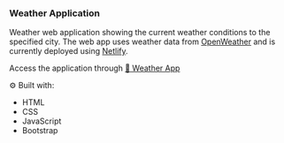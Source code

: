 ### Weather Application

Weather web application showing the current weather conditions to the specified city. The web app uses weather data from <a href="https://openweathermap.org/api">OpenWeather</a> and is currently deployed using <a href="https://www.netlify.com/products/build/">Netlify</a>.

Access the application through  <a href="https://heroic-longma-aecd75.netlify.app/">🔗 Weather App</a>

⚙️ Built with:
<ul>
 <li>HTML</li>
 <li>CSS</li>
 <li>JavaScript</li>
 <li>Bootstrap</li>
</ul>
